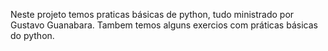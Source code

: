 Neste projeto temos praticas básicas de python, tudo ministrado por Gustavo Guanabara.
Tambem temos alguns exercios com práticas básicas do python.